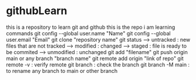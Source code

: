 # githubLearn
this is a repository to learn git and github
this is the repo i am learning 
commands 
git config --global user.name "Name"
git config --global user.email "Email"
git clone "repository name"
git status --> untracked : new files that are not tracked --> modified : changed --> staged : file is ready to be commited --> unmodified : unchanged
git add "filename"
git push origin main or any branch "branch name"
git remote add origin "link of repo"
git remote -v : verify remote 
git branch : check the branch
git branch -M main : to rename any branch to main or other branch
